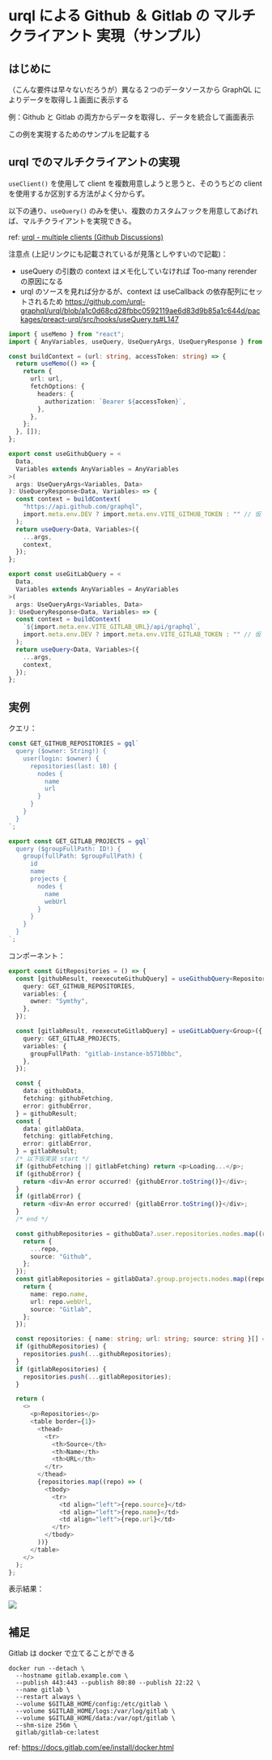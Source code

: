 # urql による Github ＆ Gitlab の マルチクライアント 実現（サンプル）

## はじめに

（こんな要件は早々ないだろうが）異なる２つのデータソースから GraphQL によりデータを取得し１画面に表示する

例：Github と Gitlab の両方からデータを取得し、データを統合して画面表示

この例を実現するためのサンプルを記載する

## urql でのマルチクライアントの実現

`useClient()` を使用して client を複数用意しようと思うと、そのうちどの client を使用するか区別する方法がよく分からず。

以下の通り、`useQuery()` のみを使い、複数のカスタムフックを用意してあげれば、マルチクライアントを実現できる。

ref: [urql - multiple clients (Github Discussions)](https://github.com/urql-graphql/urql/discussions/1523#discussioncomment-575307)

注意点 (上記リンクにも記載されているが見落としやすいので記載)：

- useQuery の引数の context はメモ化していなければ Too-many rerender の原因になる
- urql のソースを見れば分かるが、context は useCallback の依存配列にセットされるため
  https://github.com/urql-graphql/urql/blob/a1c0d68cd28fbbc0592119ae6d83d9b85a1c644d/packages/preact-urql/src/hooks/useQuery.ts#L147

```typescript
import { useMemo } from "react";
import { AnyVariables, useQuery, UseQueryArgs, UseQueryResponse } from "urql";

const buildContext = (url: string, accessToken: string) => {
  return useMemo(() => {
    return {
      url: url,
      fetchOptions: {
        headers: {
          authorization: `Bearer ${accessToken}`,
        },
      },
    };
  }, []);
};

export const useGithubQuery = <
  Data,
  Variables extends AnyVariables = AnyVariables
>(
  args: UseQueryArgs<Variables, Data>
): UseQueryResponse<Data, Variables> => {
  const context = buildContext(
    "https://api.github.com/graphql",
    import.meta.env.DEV ? import.meta.env.VITE_GITHUB_TOKEN : "" // 仮
  );
  return useQuery<Data, Variables>({
    ...args,
    context,
  });
};

export const useGitLabQuery = <
  Data,
  Variables extends AnyVariables = AnyVariables
>(
  args: UseQueryArgs<Variables, Data>
): UseQueryResponse<Data, Variables> => {
  const context = buildContext(
    `${import.meta.env.VITE_GITLAB_URL}/api/graphql`,
    import.meta.env.DEV ? import.meta.env.VITE_GITLAB_TOKEN : "" // 仮
  );
  return useQuery<Data, Variables>({
    ...args,
    context,
  });
};
```

## 実例

クエリ：

```typescript
const GET_GITHUB_REPOSITORIES = gql`
  query ($owner: String!) {
    user(login: $owner) {
      repositories(last: 10) {
        nodes {
          name
          url
        }
      }
    }
  }
`;

export const GET_GITLAB_PROJECTS = gql`
  query ($groupFullPath: ID!) {
    group(fullPath: $groupFullPath) {
      id
      name
      projects {
        nodes {
          name
          webUrl
        }
      }
    }
  }
`;
```

コンポーネント：

```typescript
export const GitRepositories = () => {
  const [githubResult, reexecuteGithubQuery] = useGithubQuery<RepositoryData>({
    query: GET_GITHUB_REPOSITORIES,
    variables: {
      owner: "Symthy",
    },
  });

  const [gitlabResult, reexecuteGitlabQuery] = useGitLabQuery<Group>({
    query: GET_GITLAB_PROJECTS,
    variables: {
      groupFullPath: "gitlab-instance-b5710bbc",
    },
  });

  const {
    data: githubData,
    fetching: githubFetching,
    error: githubError,
  } = githubResult;
  const {
    data: gitlabData,
    fetching: gitlabFetching,
    error: gitlabError,
  } = gitlabResult;
  /* 以下仮実装 start */
  if (githubFetching || gitlabFetching) return <p>Loading...</p>;
  if (githubError) {
    return <div>An error occurred! {githubError.toString()}</div>;
  }
  if (gitlabError) {
    return <div>An error occurred! {gitlabError.toString()}</div>;
  }
  /* end */

  const githubRepositories = githubData?.user.repositories.nodes.map((repo) => {
    return {
      ...repo,
      source: "Github",
    };
  });
  const gitlabRepositories = gitlabData?.group.projects.nodes.map((repo) => {
    return {
      name: repo.name,
      url: repo.webUrl,
      source: "Gitlab",
    };
  });

  const repositories: { name: string; url: string; source: string }[] = [];
  if (githubRepositories) {
    repositories.push(...githubRepositories);
  }
  if (gitlabRepositories) {
    repositories.push(...gitlabRepositories);
  }

  return (
    <>
      <p>Repositories</p>
      <table border={1}>
        <thead>
          <tr>
            <th>Source</th>
            <th>Name</th>
            <th>URL</th>
          </tr>
        </thead>
        {repositories.map((repo) => (
          <tbody>
            <tr>
              <td align="left">{repo.source}</td>
              <td align="left">{repo.name}</td>
              <td align="left">{repo.url}</td>
            </tr>
          </tbody>
        ))}
      </table>
    </>
  );
};
```

表示結果：

![](images/githab_gitlab_repositories.png)

## 補足

Gitlab は docker で立てることができる

```shell
docker run --detach \
  --hostname gitlab.example.com \
  --publish 443:443 --publish 80:80 --publish 22:22 \
  --name gitlab \
  --restart always \
  --volume $GITLAB_HOME/config:/etc/gitlab \
  --volume $GITLAB_HOME/logs:/var/log/gitlab \
  --volume $GITLAB_HOME/data:/var/opt/gitlab \
  --shm-size 256m \
  gitlab/gitlab-ce:latest
```

ref: https://docs.gitlab.com/ee/install/docker.html
